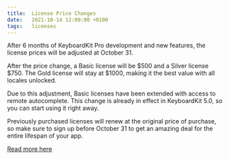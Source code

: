 ```yaml
---
title:  License Price Changes
date:   2021-10-14 12:00:00 +0100
tags:   licenses
---
```


After 6 months of KeyboardKit Pro development and new features, the license prices will be adjusted at October 31.

After the price change, a Basic license will be $500 and a Silver license $750. The Gold license will stay at $1000, making it the best value with all locales unlocked.

Due to this adjustment, Basic licenses have been extended with access to remote autocomplete. This change is already in effect in KeyboardKit 5.0, so you can start using it right away.

Previously purchased licenses will renew at the original price of purchase, so make sure to sign up before October 31 to get an amazing deal for the entire lifespan of your app.

[Read more here](https://getkeyboardkit.com/pro)